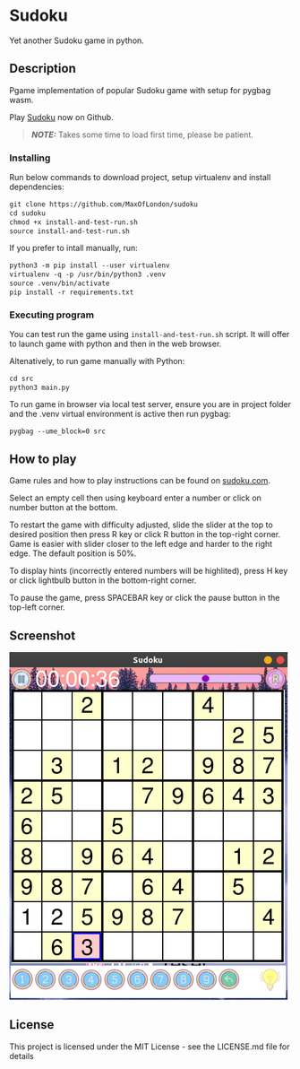 # Sudoku

Yet another Sudoku game in python.

## Description

Pgame implementation of popular Sudoku game with setup for pygbag wasm.

Play [Sudoku](https://maxoflondon.github.io/sudoku/index.html) now on Github.

> **_NOTE:_** Takes some time to load first time, please be patient.

### Installing

Run below commands to download project, setup virtualenv and install dependencies:

```
git clone https://github.com/MaxOfLondon/sudoku
cd sudoku
chmod +x install-and-test-run.sh
source install-and-test-run.sh
```

If you prefer to intall manually, run:

```
python3 -m pip install --user virtualenv
virtualenv -q -p /usr/bin/python3 .venv
source .venv/bin/activate
pip install -r requirements.txt
```

### Executing program

You can test run the game using `install-and-test-run.sh` script. It will offer to launch game with python and then in the web browser.

Altenatively, to run game manually with Python:

```
cd src
python3 main.py
```

To run game in browser via local test server, ensure you are in project folder and the .venv virtual environment is active then run pygbag:

```
pygbag --ume_block=0 src
```

## How to play

Game rules and how to play instructions can be found on [sudoku.com](https://sudoku.com/how-to-play/sudoku-rules-for-complete-beginners/).

Select an empty cell then using keyboard enter a number or click on number button at the bottom.

To restart the game with difficulty adjusted, slide the slider at the top to desired position then press R key or click R button in the top-right corner. Game is easier with slider closer to the left edge and harder to the right edge. The default position is 50%.

To display hints (incorrectly entered numbers will be highlited), press H key or click lightbulb button in the bottom-right corner.

To pause the game, press SPACEBAR key or click the pause button in the top-left corner.

## Screenshot

![Screenshot](src/img/screenshot1.png?raw=true "Screenshot")

## License

This project is licensed under the MIT License - see the LICENSE.md file for details
